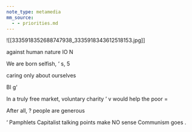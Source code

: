 ```yaml
---
note_type: metamedia
mm_source:
  - - priorities.md
---
```


![[3335918352688747938_3335918343612518153.jpg]]

against human nature
IO N

We are born selfish, ‘ s, 5

caring only about
ourselves

Bl g‘

In a truly free market,
voluntary charity ’ v
would help the poor =

After all, ?
people are generous

‘ Pamphlets
Capitalist talking points make NO sense
Communism goes .

